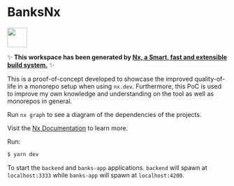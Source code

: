# BanksNx

<a alt="Nx logo" href="https://nx.dev" target="_blank" rel="noreferrer"><img src="https://raw.githubusercontent.com/nrwl/nx/master/images/nx-logo.png" width="45"></a>

✨ **This workspace has been generated by [Nx, a Smart, fast and extensible build system.](https://nx.dev)** ✨

This is a proof-of-concept developed to showcase the improved quality-of-life in a monorepo setup when using `nx.dev`.
Furthermore, this PoC is used to improve my own knowledge and understanding on the tool as well as monorepos in general. 

Run `nx graph` to see a diagram of the dependencies of the projects.

Visit the [Nx Documentation](https://nx.dev) to learn more.

Run:

```bash
$ yarn dev
```

To start the `backend` and `banks-app` applications. 
`backend` will spawn at `localhost:3333` while `banks-app` will spawn at `localhost:4200`. 



